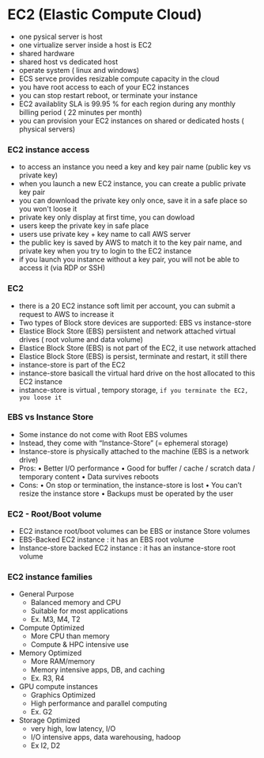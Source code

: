 # EC2 (Elastic Compute Cloud)
- one pysical server is host
- one virtualize server inside a host is EC2
- shared hardware
- shared host vs dedicated host
- operate system ( linux and windows)
- ECS servce provides resizable compute capacity in the cloud
- you have root access to each of your EC2 instances
- you can stop restart reboot, or terminate your instance
- EC2 availablity SLA is 99.95 % for each region during any monthly billing period ( 22 minutes per month)
- you can provision your EC2 instances on shared or dedicated hosts ( physical servers)
### EC2 instance access
- to access an instance you need a key and key pair name (public key vs private key)
- when you launch a new EC2 instance, you can create a public private key pair
- you can download the private key only once, save it in a safe place so you won't loose it
- private key only display at first time, you can dowload
- users keep the private key in safe place
- users use private key + key name to call AWS server
- the public key is saved by AWS to match it to the key pair name, and private key when you try to login to the EC2 instance
- if you launch you instance without a key pair, you will not be able to access it (via RDP or SSH)
### EC2
- there is a 20 EC2 instance soft limit per account, you can submit a request to AWS to increase it
- Two types of Block store devices are supported:  EBS vs instance-store
- Elastice Block Store (EBS) persiistent and network attached virtual drives ( root volume and data volume)
- Elastice Block Store (EBS) is not part of the EC2, it use network attached
- Elastice Block Store (EBS) is persist, terminate and restart, it still there
- instance-store is part of the EC2
- instance-store basicall the virtual hard drive on the host allocated to this EC2 instance
- instance-store is virtual , tempory storage, ```if you terminate the EC2, you loose it```
### EBS vs Instance Store
- Some instance do not come with Root EBS volumes
- Instead, they come with “Instance-Store” (= ephemeral storage)
- Instance-store is physically attached to the machine (EBS is a network drive)
- Pros:
  • Better I/O performance
  • Good for buffer / cache / scratch data / temporary content
  • Data survives reboots
- Cons:
  • On stop or termination, the instance-store is lost
  • You can’t resize the instance store
  • Backups must be operated by the user
### EC2 - Root/Boot volume
- EC2 instance root/boot volumes can be EBS or instance Store volumes
- EBS-Backed EC2 instance : it has an EBS root volume
- Instance-store backed EC2 instance : it has an instance-store root volume
### EC2 instance families
- General Purpose 
  - Balanced memory and CPU
  - Suitable for most applications
  - Ex. M3, M4, T2
- Compute Optimized
  - More CPU than memory
  - Compute & HPC intensive use
- Memory Optimized
  - More RAM/memory
  - Memory intensive apps, DB, and caching
  - Ex. R3, R4
- GPU compute instances
  - Graphics Optimized
  - High performance and parallel computing
  - Ex. G2
- Storage Optimized
  - very high, low latency, I/O
  - I/O intensive apps, data warehousing, hadoop
  - Ex I2, D2
